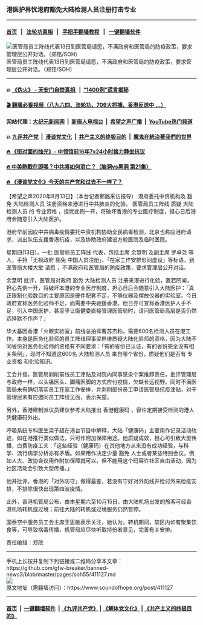 ### 港医护界忧港府豁免大陆检测人员注册打击专业
------------------------

#### [首页](https://github.com/gfw-breaker/banned-news3/blob/master/README.md) &nbsp;&nbsp;|&nbsp;&nbsp; [法轮功真相](https://github.com/begood0513/basic/blob/master/README.md)  &nbsp;&nbsp;|&nbsp;&nbsp; [手把手翻墙教程](https://github.com/gfw-breaker/guides/wiki)  &nbsp;&nbsp;|&nbsp;&nbsp; [一键翻墙软件](https://github.com/gfw-breaker/nogfw/blob/master/README.md)  



<div><img alt="医管局员工阵线代表13日到医管局请愿，不满政府和医管局的防疫政策，要求管理层公开对话。（郑铭/SOH）" src="https://img.soundofhope.org/2020-08/20200813-press1-1-1597326759981.jpg"/>
<br/><figcaption class="caption">
 医管局员工阵线代表13日到医管局请愿，不满政府和医管局的防疫政策，要求管理层公开对话。（郑铭/SOH）
</figcaption></div><hr/>

#### 💥 [《伪火》 - 天安门自焚真相 ](http://141.164.51.119:10000/videos/blog/weihuo.html)&nbsp; |&nbsp; [“1400例”谎言揭秘  ](http://141.164.51.119:10000/videos/blog/jiexi1400.html)

#### [ 🎬  翻墙必看视频（八九六四、法轮功、709大抓捕、香港反送中 ...）](https://github.com/gfw-breaker/links/blob/master/banned.md)

#### 网站代理：[大纪元新闻网](http://167.172.10.89:10080/gb/) &nbsp;|&nbsp; [新唐人电视台](http://167.172.10.89:8808/gb/) &nbsp;|&nbsp; [希望之声广播](http://167.172.10.89/radio.html) &nbsp;|&nbsp; [YouTube热门频道](http://158.247.203.241/youtube.html)

#### 💥 [九评共产党](http://141.164.51.119:10000/videos/res/jiuping/)&nbsp; |&nbsp; [漫谈党文化](http://141.164.51.119:10000/videos/res/mtdwh/)&nbsp; |&nbsp; [共产主义的终极目的](http://141.164.51.119:10000/videos/res/zjmd/)&nbsp; |&nbsp; [魔鬼在統治著我們的世界](http://141.164.51.119:10000/videos/res/TheSpecter/)  

#### [ 🔥  《街对面的烛光》- 中领馆前16年7x24小时接力静坐抗议](http://141.164.51.119:10000/videos/news/../legend/index.html)

#### [ 🔥  中美熱戰在即嗎？中共將如何消亡？（脑洞vs黑洞 第21集）](http://141.164.51.119:10000/videos/news/brain01.html)

#### [ 🔥  《漫谈党文化》今天的共产党和过去不一样了？](http://141.164.51.119:10000/videos/news/../res/mtdwh/index.html)

<div><div class="Content__Wrapper sc-1bvya0-0 grZQxZ">
 <p class="meta-top">
  <span class="meta">
   【希望之声2020年8月13日】（本台记者鄭銘采访报导）
  </span>
  港府委托中资机构及
  <ok href="/term/88230">
   豁免
  </ok>
  <ok href="/term/349783">
   大陆检测人员
  </ok>
  注册资格来港进行中共肺炎的化验。
  <ok href="/term/201940">
   医管局员工阵线
  </ok>
  质疑
  <ok href="/term/349783">
   大陆检测人员
  </ok>
  的
  <ok href="/term/349786">
   专业资格
  </ok>
  ，担忧此例一开，将破坏香港的专业医疗制度，担心日后港府会随意引入大陆医护。
 </p>
 <p>
  港府早前因应中共病毒疫情委托中资机构协助全民病毒检测，北京也称应港府请求，派出队伍支援香港抗疫，以及协助政府建设方舱医院及临时医院。
 </p>
 <div class="AD_Embed__Wrap-sc-1xslmin-0 igMuqX module desktop">
  <div>
  </div>
 </div>
 <p>
  星期四(13日)，一批
  <ok href="/term/201940">
   医管局员工阵线
  </ok>
  代表，包括主席
  <ok href="/term/225280">
   余慧明
  </ok>
  及副主席
  <ok href="/term/201934">
   罗卓尧
  </ok>
  等人，手持「无视政府
  <ok href="/term/88230">
   豁免
  </ok>
  中国人员注册」、「在家工作安排形同虚设」等标语，到医管局大楼大堂
  <ok href="/term/2815">
   请愿
  </ok>
  ，不满政府和医管局的防疫政策，要求管理层公开对话。
 </p>
 <p>
  <ok href="/term/225280">
   余慧明
  </ok>
  批评，医管局对政府
  <ok href="/term/88230">
   豁免
  </ok>
  <ok href="/term/349783">
   大陆检测人员
  </ok>
  注册来港进行化验，置若罔闻，担心先例一开，将破坏本港的专业医疗制度，担心日后会随意引入大陆医护：「真正限制化验数目的主要原因是硬件配套不足，不够仪器及摆放仪器的实验室。今日政府宣称医务化验师不足，而需要中央驰援香港，他日亦可宣称香港医护人手不足，引入中国医护，甚至乎让衞健委直接管理医管局时，请问医管局高层是否仍然选择默不作声？」
 </p>
 <p>
  华大基因香港「火眼实验室」前线总拍挥曹苏杰称，需要600名检测人员在港工作。本身是医务化验师的员工阵线理事梁启维质疑大陆化验师的资格，因为大陆不同省份对医务化验师的资格有不同要求：「有的省份已认证，有的省份完全没有相关条例」，现时不知道这600名
  <ok href="/term/349783">
   大陆检测人员
  </ok>
  来自哪个省份，质疑他们是否有
  <ok href="/term/349786">
   专业资格
  </ok>
  和化验知识。
 </p>
 <p>
  工会并指，医管局剥削前线员工津贴及对院内同事感染个案推卸责任，批评管理层与政府一样，以头痛医头、脚痛医脚的方式应付疫情，欠缺长远视野。同时不满医管局未有确切落实员工在家工作安排，并剥削部份员工申请医管局抗疫津贴，对于管理层未有应邀同员工阵线见面，表示失望。
 </p>
 <p>
  另外，香港建制派议员建议参考大陆推出
  <ok href="/term/349789">
   香港健康码
  </ok>
  ，容许定期接受检测的港人凭健康码外出。
 </p>
 <p>
  呼吸系统专科医生梁子超在港台节目中解释，大陆「健康码」主要用作记录活动轨迹，如在港推行类似做法，只可作附加保障用途。他质疑成效，担心可引致大型传播，白费防疫工夫：「这些经验（健康码）在其他地方从来没有成功经验，与科学、流行病学分析亦有矛盾。如果用作决定少量
  <ok href="/term/88230">
   豁免
  </ok>
  人士或者某些特别会议，例如人大、政协会议用作附加保障就可以，但不能用这个码容许社区自由活动，因为社区活动会引致大型传播。」
 </p>
 <p>
  他并批评，香港的「对外防守」做得最差，若没有守好对外防线并检讨外来检疫安排，不排除很快出现第四波疫情。
 </p>
 <p>
  此外，香港机管局公布，由本星期六至10月15日，由大陆机场出发的旅客可经香港机场转机或过境；前往大陆的转机或过境服务仍然暂停。
 </p>
 <p>
  国泰空中服务员工会主席王思敏表示关注，她认为，转机期间，禁区内如有聚集饮食等，可导致病毒传播，机管局应尽快听取持份者意见，完善有关安排。
 </p>
 <p class="meta-btm">
  责任编辑：郑欣
 </p>
</div>
</div>
<hr/>
手机上长按并复制下列链接或二维码分享本文章：<br/>
https://github.com/gfw-breaker/banned-news3/blob/master/pages/soh55/411127.md <br/>
<a href='https://github.com/gfw-breaker/banned-news3/blob/master/pages/soh55/411127.md'><img src='https://github.com/gfw-breaker/banned-news3/blob/master/pages/soh55/411127.md.png'/></a> <br/>
原文地址（需翻墙访问）：https://www.soundofhope.org/post/411127


------------------------
#### [首页](https://github.com/gfw-breaker/banned-news3/blob/master/README.md) &nbsp;|&nbsp; [一键翻墙软件](https://github.com/gfw-breaker/nogfw/blob/master/README.md) &nbsp;| [《九评共产党》](https://github.com/gfw-breaker/9ping.md/blob/master/README.md#九评之一评共产党是什么) | [《解体党文化》](https://github.com/gfw-breaker/jtdwh.md/blob/master/README.md) | [《共产主义的终极目的》](https://github.com/gfw-breaker/gczydzjmd.md/blob/master/README.md)


<img src='http://gfw-breaker.win/banned-news3/pages/soh55/411127.md' width='0px' height='0px'/>
